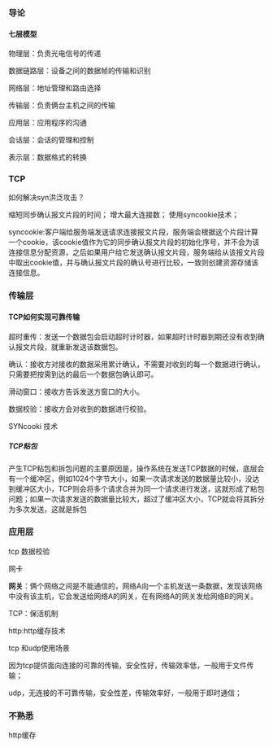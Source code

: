 ### 导论

#### **七层模型**

物理层：负责光电信号的传递

数据链路层：设备之间的数据帧的传输和识别

网络层：地址管理和路由选择

传输层：负责俩台主机之间的传输

应用层：应用程序的沟通



会话层：会话的管理和控制

表示层：数据格式的转换







### TCP

如何解决syn洪泛攻击？

缩短同步确认报文片段的时间；
增大最大连接数；
使用syncookie技术；

syncookie:客户端给服务端发送请求连接报文片段，服务端会根据这个片段计算一个cookie，该cookie值作为它的同步确认报文片段的初始化序号，并不会为该连接信息分配资源，之后如果用户给它发送确认报文片段，服务端给从该报文片段中取出cookie值，并与确认报文片段的确认号进行比较，一致则创建资源存储该连接信息。



### 传输层

#### TCP如何实现可靠传输

超时重传：发送一个数据包会启动超时计时器，如果超时计时器到期还没有收到确认报文片段，就重新发送该数据包。

确认：接收方对接收的数据采用累计确认，不需要对收到的每一个数据进行确认，只需要把按需到达的最后一个数据包确认即可。

滑动窗口：接收方告诉发送方窗口的大小。

数据校验：接收方会对收到的数据进行校验。



SYNcooki 技术

##### TCP粘包

产生TCP粘包和拆包问题的主要原因是，操作系统在发送TCP数据的时候，底层会有一个缓冲区，例如1024个字节大小，如果一次请求发送的数据量比较小，没达到缓冲区大小，TCP则会将多个请求合并为同一个请求进行发送，这就形成了粘包问题；如果一次请求发送的数据量比较大，超过了缓冲区大小，TCP就会将其拆分为多次发送，这就是拆包





### 应用层







tcp 数据校验



网卡







**网关**：俩个网络之间是不能通信的，网络A向一个主机发送一条数据，发现该网络中没有该主机，它会发送给网络A的网关，在有网络A的网关发给网络B的网关。







TCP：保活机制





http:http缓存技术

tcp 和udp使用场景











因为tcp提供面向连接的可靠的传输，安全性好，传输效率低，一般用于文件传输；

udp，无连接的不可靠传输，安全性差，传输效率好，一般用于即时通信；







### 不熟悉



http缓存



